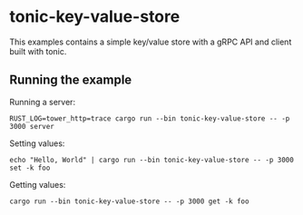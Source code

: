 # tonic-key-value-store

This examples contains a simple key/value store with a gRPC API and client built with tonic.

## Running the example

Running a server:

```
RUST_LOG=tower_http=trace cargo run --bin tonic-key-value-store -- -p 3000 server
```

Setting values:

```
echo "Hello, World" | cargo run --bin tonic-key-value-store -- -p 3000 set -k foo
```

Getting values:

```
cargo run --bin tonic-key-value-store -- -p 3000 get -k foo
```
